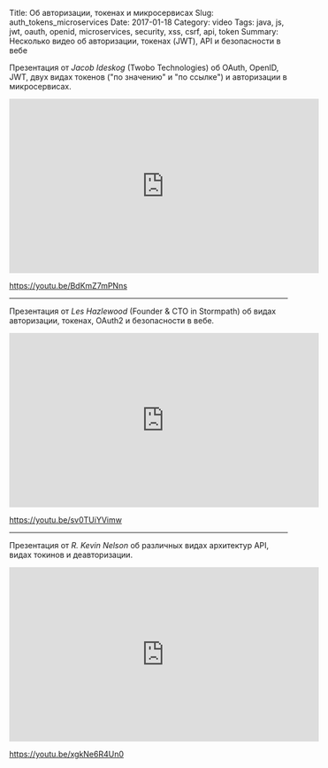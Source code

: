 Title: Об авторизации, токенах и микросервисах
Slug: auth_tokens_microservices
Date: 2017-01-18
Category: video
Tags: java, js, jwt, oauth, openid, microservices, security, xss, csrf, api, token
Summary: Несколько видео об авторизации, токенах (JWT), API и безопасности в вебе





Презентация от *Jacob Ideskog* (Twobo Technologies) об OAuth, OpenID, JWT, двух видах токенов ("по значению" и "по ссылке") и авторизации в микросервисах.

<iframe width="560" height="315" src="https://www.youtube.com/embed/BdKmZ7mPNns" frameborder="0" allowfullscreen></iframe>

<https://youtu.be/BdKmZ7mPNns>

***

Презентация от *Les Hazlewood* (Founder & CTO in Stormpath) об видах авторизации, токенах, OAuth2 и безопасности в вебе.

<iframe width="560" height="315" src="https://www.youtube.com/embed/sv0TUiYVimw" frameborder="0" allowfullscreen></iframe>

<https://youtu.be/sv0TUiYVimw>

***

Презентация от *R. Kevin Nelson* об различных видах архитектур API, видах токинов и деавторизации.

<iframe width="560" height="315" src="https://www.youtube.com/embed/xgkNe6R4Un0" frameborder="0" allowfullscreen></iframe>

<https://youtu.be/xgkNe6R4Un0>
